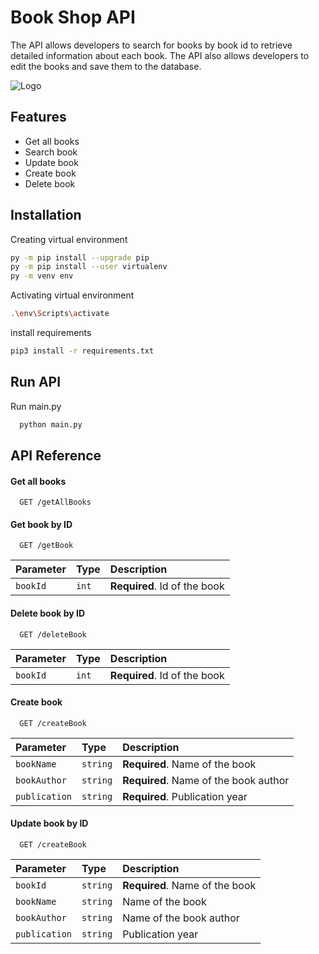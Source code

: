 
# Book Shop API
The API allows developers to search for books by book id to retrieve detailed information about each book. The API also allows developers to edit the books and save them to the database.


![Logo](https://telegra.ph/file/a306480e33e287135b0c6.png)


## Features

- Get all books
- Search book
- Update book 
- Create book
- Delete book


## Installation

Creating virtual environment

```bash
py -m pip install --upgrade pip
py -m pip install --user virtualenv
py -m venv env

```
    
Activating virtual environment

```bash
.\env\Scripts\activate
```

install requirements
```bash
pip3 install -r requirements.txt
```


## Run API

Run main.py

```bash
  python main.py
```



## API Reference

#### Get all books

```http
  GET /getAllBooks
```

#### Get book by ID

```http
  GET /getBook
```

| Parameter | Type     | Description                       |
| :-------- | :------- | :-------------------------------- |
| `bookId`      | `int` | **Required**. Id of the book |

#### Delete book by ID

```http
  GET /deleteBook
```

| Parameter | Type     | Description                       |
| :-------- | :------- | :-------------------------------- |
| `bookId`      | `int` | **Required**. Id of the book |

#### Create book

```http
  GET /createBook
```

| Parameter | Type     | Description                       |
| :-------- | :------- | :-------------------------------- |
| `bookName`      | `string` | **Required**. Name of the book |
| `bookAuthor`      | `string` | **Required**. Name of the book author |
| `publication`      | `string` | **Required**. Publication year |

#### Update book by ID

```http
  GET /createBook
```

| Parameter | Type     | Description                       |
| :-------- | :------- | :-------------------------------- |
| `bookId`      | `string` | **Required**. Name of the book |
| `bookName`      | `string` | Name of the book |
| `bookAuthor`      | `string` | Name of the book author |
| `publication`      | `string` | Publication year |
